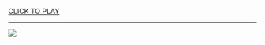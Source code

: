 
<a href="https://premium76.site?title=sonic_exe_unblocked_games&ref=13M">CLICK TO PLAY</a></h3>
<hr>

<a href="https://premium76.site?title=sonic_exe_unblocked_games&ref=13M"><img src="https://clearcache.store/games.png"></a>


